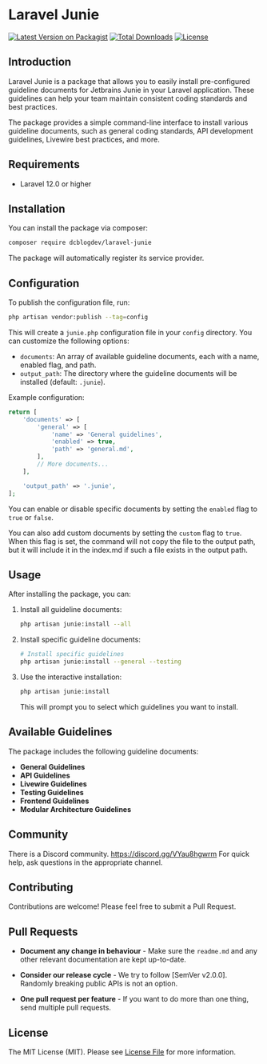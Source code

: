 # Laravel Junie

[![Latest Version on Packagist](https://img.shields.io/packagist/v/dcblogdev/laravel-junie.svg?style=flat-square)](https://packagist.org/packages/dcblogdev/laravel-junie)
[![Total Downloads](https://img.shields.io/packagist/dt/dcblogdev/laravel-junie.svg?style=flat-square)](https://packagist.org/packages/dcblogdev/laravel-junie)
[![License](https://img.shields.io/packagist/l/dcblogdev/laravel-junie.svg?style=flat-square)](https://packagist.org/packages/dcblogdev/laravel-junie)

## Introduction

Laravel Junie is a package that allows you to easily install pre-configured guideline documents for Jetbrains Junie in your Laravel application. These guidelines can help your team maintain consistent coding standards and best practices.

The package provides a simple command-line interface to install various guideline documents, such as general coding standards, API development guidelines, Livewire best practices, and more.

## Requirements

- Laravel 12.0 or higher

## Installation

You can install the package via composer:

```bash
composer require dcblogdev/laravel-junie
```

The package will automatically register its service provider.

## Configuration

To publish the configuration file, run:

```bash
php artisan vendor:publish --tag=config
```

This will create a `junie.php` configuration file in your `config` directory. You can customize the following options:

- `documents`: An array of available guideline documents, each with a name, enabled flag, and path.
- `output_path`: The directory where the guideline documents will be installed (default: `.junie`).

Example configuration:

```php
return [
    'documents' => [
        'general' => [
            'name' => 'General guidelines',
            'enabled' => true,
            'path' => 'general.md',
        ],
        // More documents...
    ],

    'output_path' => '.junie',
];
```

You can enable or disable specific documents by setting the `enabled` flag to `true` or `false`.

You can also add custom documents by setting the `custom` flag to `true`.
When this flag is set, the command will not copy the file to the output path, but it will include it in the index.md if such a file exists in the output path.

## Usage

After installing the package, you can:

1. Install all guideline documents:
   ```bash
   php artisan junie:install --all
   ```

2. Install specific guideline documents:
   ```bash
   # Install specific guidelines
   php artisan junie:install --general --testing
   ```

3. Use the interactive installation:
   ```bash
   php artisan junie:install
   ```
   This will prompt you to select which guidelines you want to install.

## Available Guidelines

The package includes the following guideline documents:

- **General Guidelines**
- **API Guidelines**
- **Livewire Guidelines**
- **Testing Guidelines**
- **Frontend Guidelines**
- **Modular Architecture Guidelines**

## Community

There is a Discord community. https://discord.gg/VYau8hgwrm For quick help, ask questions in the appropriate channel.

## Contributing

Contributions are welcome! Please feel free to submit a Pull Request.

## Pull Requests

- **Document any change in behaviour** - Make sure the `readme.md` and any other relevant documentation are kept up-to-date.

- **Consider our release cycle** - We try to follow [SemVer v2.0.0]. Randomly breaking public APIs is not an option.

- **One pull request per feature** - If you want to do more than one thing, send multiple pull requests.

## License

The MIT License (MIT). Please see [License File](license.md) for more information.
